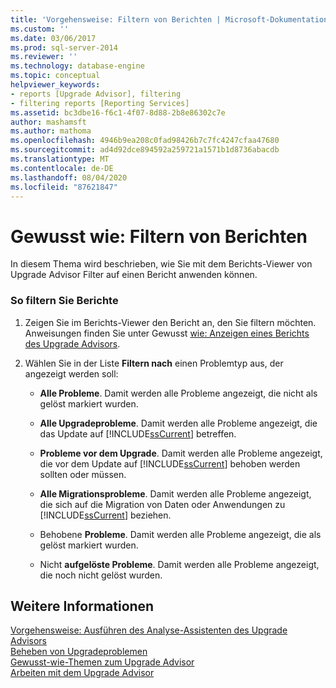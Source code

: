 ```yaml
---
title: 'Vorgehensweise: Filtern von Berichten | Microsoft-Dokumentation'
ms.custom: ''
ms.date: 03/06/2017
ms.prod: sql-server-2014
ms.reviewer: ''
ms.technology: database-engine
ms.topic: conceptual
helpviewer_keywords:
- reports [Upgrade Advisor], filtering
- filtering reports [Reporting Services]
ms.assetid: bc3dbe16-f6c1-4f07-8d88-2b8e86302c7e
author: mashamsft
ms.author: mathoma
ms.openlocfilehash: 4946b9ea208c0fad98426b7c7fc4247cfaa47680
ms.sourcegitcommit: ad4d92dce894592a259721a1571b1d8736abacdb
ms.translationtype: MT
ms.contentlocale: de-DE
ms.lasthandoff: 08/04/2020
ms.locfileid: "87621847"
---
```

# <a name="how-to-filter-reports"></a>Gewusst wie: Filtern von Berichten
  In diesem Thema wird beschrieben, wie Sie mit dem Berichts-Viewer von Upgrade Advisor Filter auf einen Bericht anwenden können.  
  
### <a name="to-filter-reports"></a>So filtern Sie Berichte  
  
1.  Zeigen Sie im Berichts-Viewer den Bericht an, den Sie filtern möchten. Anweisungen finden Sie unter Gewusst [wie: Anzeigen eines Berichts des Upgrade Advisors](../../../2014/sql-server/install/how-to-view-an-upgrade-advisor-report.md).  
  
2.  Wählen Sie in der Liste **Filtern nach** einen Problemtyp aus, der angezeigt werden soll:  
  
    -   **Alle Probleme**. Damit werden alle Probleme angezeigt, die nicht als gelöst markiert wurden.  
  
    -   **Alle Upgradeprobleme**. Damit werden alle Probleme angezeigt, die das Update auf [!INCLUDE[ssCurrent](../../includes/sscurrent-md.md)] betreffen.  
  
    -   **Probleme vor dem Upgrade**. Damit werden alle Probleme angezeigt, die vor dem Update auf [!INCLUDE[ssCurrent](../../includes/sscurrent-md.md)] behoben werden sollten oder müssen.  
  
    -   **Alle Migrationsprobleme**. Damit werden alle Probleme angezeigt, die sich auf die Migration von Daten oder Anwendungen zu [!INCLUDE[ssCurrent](../../includes/sscurrent-md.md)] beziehen.  
  
    -   Behobene **Probleme**. Damit werden alle Probleme angezeigt, die als gelöst markiert wurden.  
  
    -   Nicht **aufgelöste Probleme**. Damit werden alle Probleme angezeigt, die noch nicht gelöst wurden.  
  
## <a name="see-also"></a>Weitere Informationen  
 [Vorgehensweise: Ausführen des Analyse-Assistenten des Upgrade Advisors](../../../2014/sql-server/install/how-to-run-the-upgrade-advisor-analysis-wizard.md)   
 [Beheben von Upgradeproblemen](../../../2014/sql-server/install/resolving-upgrade-issues.md)   
 [Gewusst-wie-Themen zum Upgrade Advisor](../../../2014/sql-server/install/upgrade-advisor-how-to-topics.md)   
 [Arbeiten mit dem Upgrade Advisor](../../../2014/sql-server/install/working-with-upgrade-advisor.md)  
  
  
